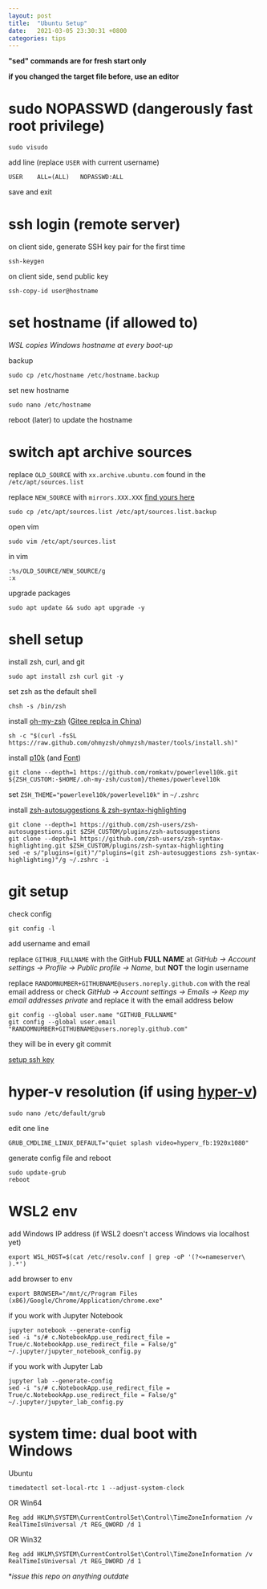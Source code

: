 ```yaml
---
layout: post
title:  "Ubuntu Setup"
date:   2021-03-05 23:30:31 +0800
categories: tips
---
```

**"sed" commands are for fresh start only**

**if you changed the target file before, use an editor**

# sudo NOPASSWD (dangerously fast root privilege)

    sudo visudo

add line (replace `USER` with current username)

    USER    ALL=(ALL)   NOPASSWD:ALL

save and exit

# ssh login (remote server)

on client side, generate SSH key pair for the first time

    ssh-keygen

on client side, send public key

    ssh-copy-id user@hostname

# set hostname (if allowed to)

*WSL copies Windows hostname at every boot-up*

backup

    sudo cp /etc/hostname /etc/hostname.backup

set new hostname

    sudo nano /etc/hostname

reboot (later) to update the hostname

# switch apt archive sources

replace `OLD_SOURCE` with `xx.archive.ubuntu.com` found in the `/etc/apt/sources.list`

replace `NEW_SOURCE` with `mirrors.XXX.XXX` [find yours here](https://launchpad.net/ubuntu/+archivemirrors)

    sudo cp /etc/apt/sources.list /etc/apt/sources.list.backup

open vim

    sudo vim /etc/apt/sources.list

in vim

    :%s/OLD_SOURCE/NEW_SOURCE/g
    :x

upgrade packages

    sudo apt update && sudo apt upgrade -y

# shell setup

install zsh, curl, and git

    sudo apt install zsh curl git -y

set zsh as the default shell

    chsh -s /bin/zsh

install [oh-my-zsh](https://ohmyz.sh/) ([Gitee replca in China](https://gitee.com/mirrors/oh-my-zsh))

    sh -c "$(curl -fsSL https://raw.github.com/ohmyzsh/ohmyzsh/master/tools/install.sh)"

install [p10k](https://github.com/romkatv/powerlevel10k) (and [Font](https://github.com/romkatv/powerlevel10k#meslo-nerd-font-patched-for-powerlevel10k))

    git clone --depth=1 https://github.com/romkatv/powerlevel10k.git ${ZSH_CUSTOM:-$HOME/.oh-my-zsh/custom}/themes/powerlevel10k

set `ZSH_THEME="powerlevel10k/powerlevel10k"` in `~/.zshrc`

install [zsh-autosuggestions & zsh-syntax-highlighting](https://gist.github.com/dogrocker/1efb8fd9427779c827058f873b94df95)

    git clone --depth=1 https://github.com/zsh-users/zsh-autosuggestions.git $ZSH_CUSTOM/plugins/zsh-autosuggestions
    git clone --depth=1 https://github.com/zsh-users/zsh-syntax-highlighting.git $ZSH_CUSTOM/plugins/zsh-syntax-highlighting
    sed -e s/"plugins=(git)"/"plugins=(git zsh-autosuggestions zsh-syntax-highlighting)"/g ~/.zshrc -i

# git setup

check config

    git config -l

add username and email

replace `GITHUB_FULLNAME` with the GitHub **FULL NAME** at *GitHub -> Account settings -> Profile -> Public profile -> Name*, but **NOT** the login username

replace `RANDOMNUMBER+GITHUBNAME@users.noreply.github.com` with the real email address or check *GitHub -> Account settings -> Emails -> Keep my email addresses private* and replace it with the email address below

    git config --global user.name "GITHUB_FULLNAME"
    git config --global user.email "RANDOMNUMBER+GITHUBNAME@users.noreply.github.com"

they will be in every git commit

[setup ssh key](https://docs.github.com/en/github/authenticating-to-github/connecting-to-github-with-ssh)

# hyper-v resolution (if using [hyper-v](https://docs.microsoft.com/en-us/virtualization/hyper-v-on-windows/about/))

    sudo nano /etc/default/grub

edit one line

    GRUB_CMDLINE_LINUX_DEFAULT="quiet splash video=hyperv_fb:1920x1080"

generate config file and reboot

    sudo update-grub
    reboot

# WSL2 env

add Windows IP address (if WSL2 doesn't access Windows via localhost yet)

    export WSL_HOST=$(cat /etc/resolv.conf | grep -oP '(?<=nameserver\ ).*')

add browser to env


    export BROWSER="/mnt/c/Program Files (x86)/Google/Chrome/Application/chrome.exe"

if you work with Jupyter Notebook

    jupyter notebook --generate-config
    sed -i "s/# c.NotebookApp.use_redirect_file = True/c.NotebookApp.use_redirect_file = False/g" ~/.jupyter/jupyter_notebook_config.py

if you work with Jupyter Lab

    jupyter lab --generate-config
    sed -i "s/# c.NotebookApp.use_redirect_file = True/c.NotebookApp.use_redirect_file = False/g" ~/.jupyter/jupyter_lab_config.py

# system time: dual boot with Windows

Ubuntu

    timedatectl set-local-rtc 1 --adjust-system-clock

OR Win64

    Reg add HKLM\SYSTEM\CurrentControlSet\Control\TimeZoneInformation /v RealTimeIsUniversal /t REG_QWORD /d 1

OR Win32

    Reg add HKLM\SYSTEM\CurrentControlSet\Control\TimeZoneInformation /v RealTimeIsUniversal /t REG_DWORD /d 1

**issue this repo on anything outdate*

